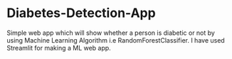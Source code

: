 # Diabetes-Detection-App
Simple web app which will show whether a person is diabetic or not by using Machine Learning Algorithm i.e RandomForestClassifier. I have used Streamlit for making a ML web app.
